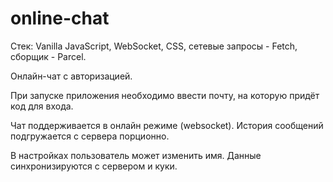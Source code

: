 # online-chat

Стек: Vanilla JavaScript, WebSocket, CSS, сетевые запросы - Fetch, сборщик - Parcel.

Онлайн-чат с авторизацией.

При запуске приложения необходимо ввести почту, на которую придёт код для входа.

Чат поддерживается в онлайн режиме (websocket).
История сообщений подгружается с сервера порционно.

В настройках пользователь может изменить имя. Данные синхронизируются с сервером и куки.
